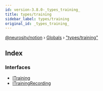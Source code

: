 ```yaml
---
id: version-3.8.0-_types_training_
title: types/training
sidebar_label: types/training
original_id: _types_training_
---
```


[@neurosity/notion](../index.md) › [Globals](../globals.md) › ["types/training"](_types_training_.md)

## Index

### Interfaces

* [ITraining](../interfaces/_types_training_.itraining.md)
* [ITrainingRecording](../interfaces/_types_training_.itrainingrecording.md)
